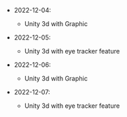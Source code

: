 - 2022-12-04: 
    - Unity 3d with Graphic 

- 2022-12-05: 
    - Unity 3d with eye tracker feature 

- 2022-12-06: 
    - Unity 3d with Graphic 

- 2022-12-07: 
    - Unity 3d with eye tracker feature 
